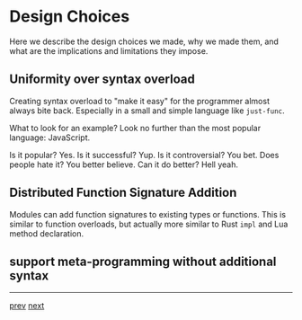 # Design Choices

Here we describe the design choices we made,
why we made them, and what are the implications and limitations they impose.

## Uniformity over syntax overload

Creating syntax overload to "make it easy" for the programmer almost always bite back.
Especially in a small and simple language like `just-func`.

What to look for an example?
Look no further than the most popular language: JavaScript.

Is it popular? Yes.
Is it successful? Yup.
Is it controversial? You bet.
Does people hate it? You better believe.
Can it do better? Hell yeah.

## Distributed Function Signature Addition

Modules can add function signatures to existing types or functions.
This is similar to function overloads,
but actually more similar to Rust `impl` and Lua method declaration.

## support meta-programming without additional syntax

---

[prev](./design-goals.md) [next](./grammar.md)
